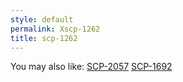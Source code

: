 ```yaml
---
style: default
permalink: Xscp-1262
title: scp-1262
---
```

You may also like:
[SCP-2057](http://scp-wiki.net/scp-2057)
[SCP-1692](http://scp-wiki.net/scp-1692)
